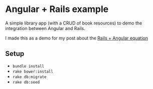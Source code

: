 # Angular + Rails example

A simple library app (with a CRUD of book resources) to demo the integration between Angular and Rails.

I made this as a demo for my post about the [Rails + Angular equation](http://dev.mikamai.com/post/97732414859/the-rails-angular-equation-can-give-you-satisfaction)

## Setup

- `bundle install`
- `rake bower:install`
- `rake db:migrate`
- `rake db:seed`
